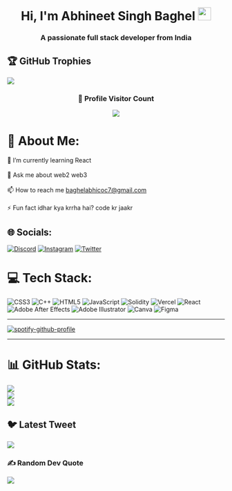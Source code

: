 <h1 align="center">Hi, I'm Abhineet Singh Baghel <img src = "https://raw.githubusercontent.com/MartinHeinz/MartinHeinz/master/wave.gif" width = 30px height = 30px></h1>
<h3 align="center">A passionate full stack developer from India</h3>

## 🏆 GitHub Trophies
![](https://github-profile-trophy.vercel.app/?username=AbhineetBaghel&theme=radical&no-frame=true&no-bg=false&margin-w=4)

<div align=center>
  <h3><b>📍 Profile Visitor Count</b></h3>
</div>
    
<!-- retro visitor counter -->  
<p align="center" >   
  <img src="https://profile-counter.glitch.me/AbhineetBaghel/count.svg" />  
</p>

# 💫 About Me:
🌱 I’m currently learning React<br><br>💬 Ask me about web2 web3<br><br>📫 How to reach me baghelabhicoc7@gmail.com<br><br>⚡ Fun fact idhar kya krrha hai? code kr jaakr


## 🌐 Socials:
[![Discord](https://img.shields.io/badge/Discord-%237289DA.svg?logo=discord&logoColor=white)](https://discord.gg/i'mmortal#3103) [![Instagram](https://img.shields.io/badge/Instagram-%23E4405F.svg?logo=Instagram&logoColor=white)](https://instagram.com/abhineet.baghel) [![Twitter](https://img.shields.io/badge/Twitter-%231DA1F2.svg?logo=Twitter&logoColor=white)](https://twitter.com/abhineet_baghel) 

# 💻 Tech Stack:
![CSS3](https://img.shields.io/badge/css3-%231572B6.svg?style=for-the-badge&logo=css3&logoColor=white) ![C++](https://img.shields.io/badge/c++-%2300599C.svg?style=for-the-badge&logo=c%2B%2B&logoColor=white) ![HTML5](https://img.shields.io/badge/html5-%23E34F26.svg?style=for-the-badge&logo=html5&logoColor=white) ![JavaScript](https://img.shields.io/badge/javascript-%23323330.svg?style=for-the-badge&logo=javascript&logoColor=%23F7DF1E) ![Solidity](https://img.shields.io/badge/Solidity-%23363636.svg?style=for-the-badge&logo=solidity&logoColor=white) ![Vercel](https://img.shields.io/badge/vercel-%23000000.svg?style=for-the-badge&logo=vercel&logoColor=white) ![React](https://img.shields.io/badge/react-%2320232a.svg?style=for-the-badge&logo=react&logoColor=%2361DAFB) ![Adobe After Effects](https://img.shields.io/badge/Adobe%20After%20Effects-9999FF.svg?style=for-the-badge&logo=Adobe%20After%20Effects&logoColor=white) ![Adobe Illustrator](https://img.shields.io/badge/adobeillustrator-%23FF9A00.svg?style=for-the-badge&logo=adobeillustrator&logoColor=white) ![Canva](https://img.shields.io/badge/Canva-%2300C4CC.svg?style=for-the-badge&logo=Canva&logoColor=white) 	![Figma](https://img.shields.io/badge/figma-%23F24E1E.svg?style=for-the-badge&logo=figma&logoColor=white)

---

[![spotify-github-profile](https://spotify-github-profile.vercel.app/api/view?uid=ph8jfs02c7je3eikqh4my0cyc&cover_image=true&theme=novatorem&show_offline=false&background_color=121212&interchange=true&bar_color=53b14f&bar_color_cover=false)](https://spotify-github-profile.vercel.app/api/view?uid=ph8jfs02c7je3eikqh4my0cyc&redirect=true)

---

# 📊 GitHub Stats:
![](https://github-readme-stats.vercel.app/api?username=AbhineetBaghel&theme=radical&hide_border=true&include_all_commits=true&count_private=true)<br/>
![](https://github-readme-streak-stats.herokuapp.com/?user=AbhineetBaghel&theme=radical&hide_border=true)<br/>
![](https://github-readme-stats.vercel.app/api/top-langs/?username=AbhineetBaghel&theme=radical&hide_border=true&include_all_commits=true&count_private=true&layout=compact)

## 🐦 Latest Tweet
[![](https://gtce.itsvg.in/api?username=abhineet_baghel)](https://github.com/VishwaGauravIn/github-twitter-card-embed)

### ✍️ Random Dev Quote
![](https://quotes-github-readme.vercel.app/api?type=horizontal&theme=radical)

<!-- Proudly created with GPRM ( https://gprm.itsvg.in ) -->
